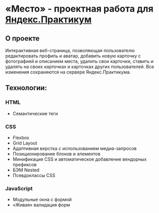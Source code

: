 # «Место» - проектная работа для [Яндекс.Практикум](https://practicum.yandex.ru/)

## О проекте
Интерактивная веб-страница, позволяющая пользователю редактировать профиль и аватар, добавить новую карточку с фотографией и описанием места, удалить свои карточки, ставить и удалять на своих карточках и карточках других пользователей. Все изменения сохраняются на сервере Яндекс.Практикума.

## Технологии:
### HTML 
* Семантические теги
### CSS
* Flexbox
* Grid Layout
* Адаптивная верстка с использованием медиа-запросов
* Позиционирование блоков и элементов
* Минификация CSS и автоматическое добавление вендорных префиксов
* БЭМ Nested
* Псевдоклассы CSS
### JavaScript
* Модульные окна с формой
* «Живая» валидация форм
